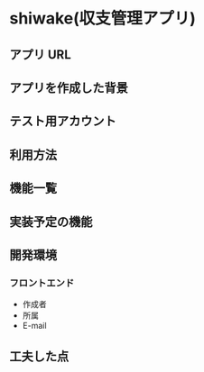 # shiwake(収支管理アプリ)

## アプリ URL

## アプリを作成した背景

## テスト用アカウント

## 利用方法

## 機能一覧

## 実装予定の機能

## 開発環境
### フロントエンド
* 作成者
* 所属
* E-mail

## 工夫した点
